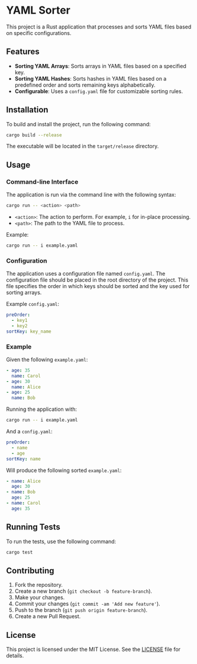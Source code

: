 
# YAML Sorter

This project is a Rust application that processes and sorts YAML files based on specific configurations.

## Features

- **Sorting YAML Arrays**: Sorts arrays in YAML files based on a specified key.
- **Sorting YAML Hashes**: Sorts hashes in YAML files based on a predefined order and sorts remaining keys alphabetically.
- **Configurable**: Uses a `config.yaml` file for customizable sorting rules.

## Installation

To build and install the project, run the following command:

```sh
cargo build --release
```

The executable will be located in the `target/release` directory.

## Usage

### Command-line Interface

The application is run via the command line with the following syntax:

```sh
cargo run -- <action> <path>
```

- `<action>`: The action to perform. For example, `i` for in-place processing.
- `<path>`: The path to the YAML file to process.

Example:

```sh
cargo run -- i example.yaml
```

### Configuration

The application uses a configuration file named `config.yaml`. The configuration file should be placed in the root directory of the project. This file specifies the order in which keys should be sorted and the key used for sorting arrays.

Example `config.yaml`:

```yaml
preOrder:
  - key1
  - key2
sortKey: key_name
```

### Example

Given the following `example.yaml`:

```yaml
- age: 35
  name: Carol
- age: 30
  name: Alice
- age: 25
  name: Bob
```

Running the application with:

```sh
cargo run -- i example.yaml
```

And a `config.yaml`:

```yaml
preOrder:
  - name
  - age
sortKey: name
```

Will produce the following sorted `example.yaml`:

```yaml
- name: Alice
  age: 30
- name: Bob
  age: 25
- name: Carol
  age: 35
```

## Running Tests

To run the tests, use the following command:

```sh
cargo test
```

## Contributing

1. Fork the repository.
2. Create a new branch (`git checkout -b feature-branch`).
3. Make your changes.
4. Commit your changes (`git commit -am 'Add new feature'`).
5. Push to the branch (`git push origin feature-branch`).
6. Create a new Pull Request.

## License

This project is licensed under the MIT License. See the [LICENSE](LICENSE) file for details.
